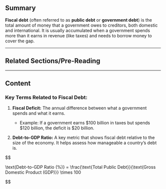 ## Summary

**Fiscal debt** (often referred to as **public debt** or **government debt**) is the total amount of money that a government owes to creditors, both domestic and international. It is usually accumulated when a government spends more than it earns in revenue (like taxes) and needs to borrow money to cover the gap.

-------------------------------------------------------------------
## Related Sections/Pre-Reading



-------------------------------------------------------------------
## Content

### Key Terms Related to Fiscal Debt:

1. **Fiscal Deficit:** The annual difference between what a government spends and what it earns.
    - Example: If a government earns $100 billion in taxes but spends $120 billion, the deficit is $20 billion.

2. **Debt-to-GDP Ratio:** A key metric that shows fiscal debt relative to the size of the economy. It helps assess how manageable a country’s debt is.

$$

\text{Debt-to-GDP Ratio (\%)} = \frac{\text{Total Public Debt}}{\text{Gross Domestic Product (GDP)}} \times 100

$$